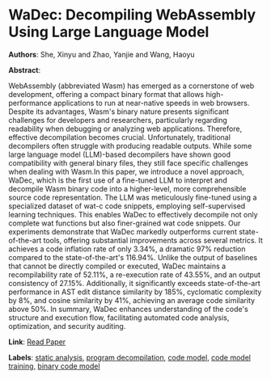 # WaDec: Decompiling WebAssembly Using Large Language Model

**Authors**: She, Xinyu and Zhao, Yanjie and Wang, Haoyu

**Abstract**:

WebAssembly (abbreviated Wasm) has emerged as a cornerstone of web development, offering a compact binary format that allows high-performance applications to run at near-native speeds in web browsers. Despite its advantages, Wasm's binary nature presents significant challenges for developers and researchers, particularly regarding readability when debugging or analyzing web applications. Therefore, effective decompilation becomes crucial. Unfortunately, traditional decompilers often struggle with producing readable outputs. While some large language model (LLM)-based decompilers have shown good compatibility with general binary files, they still face specific challenges when dealing with Wasm.In this paper, we introduce a novel approach, WaDec, which is the first use of a fine-tuned LLM to interpret and decompile Wasm binary code into a higher-level, more comprehensible source code representation. The LLM was meticulously fine-tuned using a specialized dataset of wat-c code snippets, employing self-supervised learning techniques. This enables WaDec to effectively decompile not only complete wat functions but also finer-grained wat code snippets. Our experiments demonstrate that WaDec markedly outperforms current state-of-the-art tools, offering substantial improvements across several metrics. It achieves a code inflation rate of only 3.34\%, a dramatic 97\% reduction compared to the state-of-the-art's 116.94\%. Unlike the output of baselines that cannot be directly compiled or executed, WaDec maintains a recompilability rate of 52.11\%, a re-execution rate of 43.55\%, and an output consistency of 27.15\%. Additionally, it significantly exceeds state-of-the-art performance in AST edit distance similarity by 185\%, cyclomatic complexity by 8\%, and cosine similarity by 41\%, achieving an average code similarity above 50\%. In summary, WaDec enhances understanding of the code's structure and execution flow, facilitating automated code analysis, optimization, and security auditing.

**Link**: [Read Paper](https://doi.org/10.1145/3691620.3695020)

**Labels**: [static analysis](../../labels/static_analysis.md), [program decompilation](../../labels/program_decompilation.md), [code model](../../labels/code_model.md), [code model training](../../labels/code_model_training.md), [binary code model](../../labels/binary_code_model.md)
